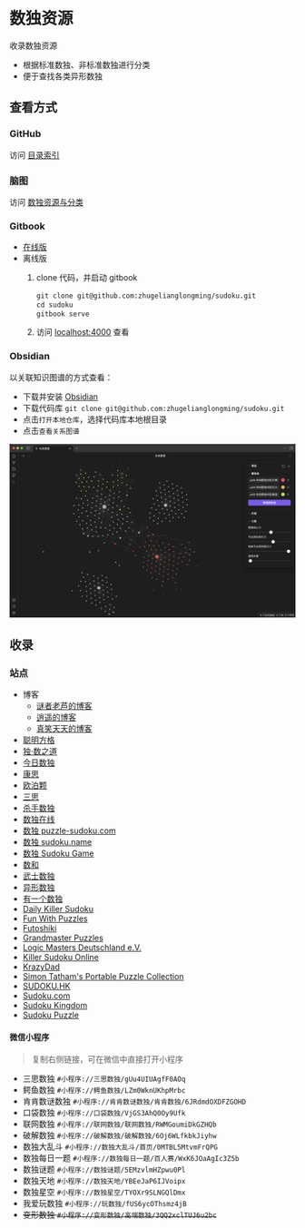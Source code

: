 # 数独资源

收录数独资源

- 根据标准数独、非标准数独进行分类
- 便于查找各类异形数独

## 查看方式

### GitHub

访问 [目录索引](SUMMARY.md)

### 脑图

访问 [数独资源与分类](http://naotu.baidu.com/file/825e8b6bb24556bf904887a36158afcd?token=2739364acfe6d714)

### Gitbook

- [在线版](https://zhugelianglongming.gitbook.io/shu-du/)
- 离线版
    1. clone 代码，并启动 gitbook

        ```shell
        git clone git@github.com:zhugelianglongming/sudoku.git
        cd sudoku
        gitbook serve
        ```

    2. 访问 [localhost:4000](http://localhost:4000) 查看

### Obsidian

以关联知识图谱的方式查看：

- 下载并安装 [Obsidian](https://obsidian.md/)
- 下载代码库 `git clone git@github.com:zhugelianglongming/sudoku.git`
- 点击`打开本地仓库`，选择代码库本地根目录
- 点击`查看关系图谱`

![数独题型关系图谱](images/obsidian.png)

## 收录

### 站点

- 博客
  - [谜者老芦的博客](http://blog.sina.com.cn/u/1752936301)
  - [逍遥的博客](http://blog.sina.com.cn/iae3ng)
  - [真笑天天的博客](http://blog.sina.com.cn/zhenxiaott)
- [聪明方格](https://cn.newdoku.com/)
- [独·数之道](http://www.sudokufans.org.cn/)
- [今日数独](https://cn.sudoku.today/)
- [康思](https://www.conceptispuzzles.com/zh/index.aspx)
- [欧泊颗](https://p.oubk.com/)
- [三思](https://www.12634.com/)
- [杀手数独](https://cn.puzzle-killer-sudoku.com/)
- [数独在线](https://sudoku-cn.com/)
- [数独 puzzle-sudoku.com](https://cn.puzzle-sudoku.com/)
- [数独 sudoku.name](https://www.sudoku.name/index-cn.php)
- [数独 Sudoku Game](http://www.sudokugame.org/)
- [数和](https://cn.puzzle-kakuro.com/)
- [武士数独](https://cn.samuraisudoku.com/)
- [异形数独](https://cn.puzzle-jigsaw-sudoku.com/)
- [有一个数独](https://shudu.one/)
- [Daily Killer Sudoku](https://www.dailykillersudoku.com/)
- [Fun With Puzzles](https://www.funwithpuzzles.com/)
- [Futoshiki](https://cn.puzzle-futoshiki.com/)
- [Grandmaster Puzzles](https://www.gmpuzzles.com/)
- [Logic Masters Deutschland e.V.](https://logic-masters.de/)
- [Killer Sudoku Online](https://www.killersudokuonline.com/)
- [KrazyDad](https://krazydad.com/)
- [Simon Tatham's Portable Puzzle Collection](https://www.chiark.greenend.org.uk/~sgtatham/puzzles/)
- [SUDOKU.HK](https://sudoku.hk/)
- [Sudoku.com](https://sudoku.com/zh)
- [Sudoku Kingdom](https://sudokukingdom.com/)
- [Sudoku Puzzle](https://cn.sudokupuzzle.org/)

#### 微信小程序

> 复制右侧链接，可在微信中直接打开小程序

- 三思数独 `#小程序://三思数独/gUu4UIUAgfF0AOq`
- 鳄鱼数独 `#小程序://鳄鱼数独/LZm0WknUKhpMrbc`
- 肯肯数谜数独 `#小程序://肯肯数谜数独/肯肯数独/6JRdmdOXDFZGOHD`
- 口袋数独 `#小程序://口袋数独/VjGS3AhQ0Oy9Ufk`
- 联网数独 `#小程序://联网数独/联网数独/RWMGoumiDkGZHQb`
- 破解数独 `#小程序://破解数独/破解数独/6Oj6WLfkbkJiyhw`
- 数独大乱斗 `#小程序://数独大乱斗/首页/0MTBL5MtvmFrQPG`
- 数独每日一题 `#小程序://数独每日一题/百人赛/WxK6JOaAgIc3Z5b`
- 数独谜题 `#小程序://数独谜题/5EMzvlmHZpwu0Pl`
- 数独天地 `#小程序://数独天地/YBEeJaP6IJVoipx`
- 数独星空 `#小程序://数独星空/TYOXr9SLNGQlDmx`
- 我爱玩数独 `#小程序://玩数独/fUS6ycOThsmz4jB`
- ~~变形数独 `#小程序://变形数独/高端数独/3QQ2xclTUJ6u2bc`~~
